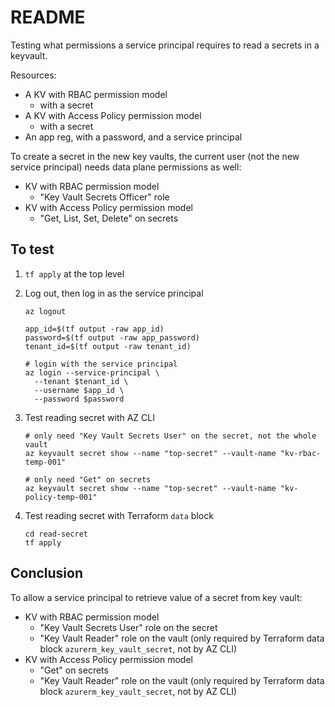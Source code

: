 # README

Testing what permissions a service principal requires to read a secrets in a keyvault.

Resources:
  - A KV with RBAC permission model
    - with a secret
  - A KV with Access Policy permission model
    - with a secret
  - An app reg, with a password, and a service principal

To create a secret in the new key vaults, the current user (not the new service principal) needs data plane permissions as well:
  - KV with RBAC permission model
    - "Key Vault Secrets Officer" role
  - KV with Access Policy permission model
    - "Get, List, Set, Delete" on secrets

## To test

1. `tf apply` at the top level
1. Log out, then log in as the service principal

    ```
    az logout

    app_id=$(tf output -raw app_id)
    password=$(tf output -raw app_password)
    tenant_id=$(tf output -raw tenant_id)

    # login with the service principal
    az login --service-principal \
      --tenant $tenant_id \
      --username $app_id \
      --password $password
    ```

1. Test reading secret with AZ CLI

    ```
    # only need "Key Vault Secrets User" on the secret, not the whole vault
    az keyvault secret show --name "top-secret" --vault-name "kv-rbac-temp-001"

    # only need "Get" on secrets
    az keyvault secret show --name "top-secret" --vault-name "kv-policy-temp-001"
    ```

1. Test reading secret with Terraform `data` block

    ```
    cd read-secret
    tf apply
    ```

## Conclusion

To allow a service principal to retrieve value of a secret from key vault:

- KV with RBAC permission model
  - "Key Vault Secrets User" role on the secret
  - "Key Vault Reader" role on the vault (only required by Terraform data block `azurerm_key_vault_secret`, not by AZ CLI)
- KV with Access Policy permission model
  - "Get" on secrets
  - "Key Vault Reader" role on the vault (only required by Terraform data block `azurerm_key_vault_secret`, not by AZ CLI)